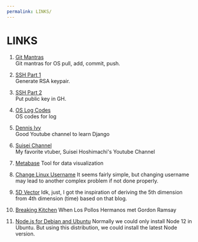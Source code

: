 ```yaml
---
permalink: LINKS/
---
```


# LINKS

1. [Git Mantras](https://osp4diss.vlsm.org/osp-119.html)<br>
Git mantras for OS pull, add, commit, push.

2. [SSH Part 1](https://osp4diss.vlsm.org/osp-110.html)<br>
Generate RSA keypair.

3. [SSH Part 2](https://osp4diss.vlsm.org/osp-111.html)<br>
Put public key in GH.

4. [OS Log Codes](https://osp4diss.vlsm.org/ETC/logCodes.txt)<br>
OS codes for log

5. [Dennis Ivy](https://www.youtube.com/c/DennisIvy)<br>
Good Youtube channel to learn Django

6. [Suisei Channel](https://www.youtube.com/@HoshimachiSuisei)<br>
My favorite vtuber, Suisei Hoshimachi's Youtube Channel

7. [Metabase](https://www.metabase.com)
Tool for data visualization

8. [Change Linux Username](https://www.linuxuprising.com/2019/04/how-to-change-username-on-ubuntu-debian.html)
It seems fairly simple, but changing username may lead to another complex problem if not done properly.

9. [5D Vector](https://3d.bk.tudelft.nl/projects/geo5d/)
Idk, just, I got the inspiration of deriving the 5th dimension from 4th dimension (time) based on that blog.

10. [Breaking Kitchen](https://youtube.com/playlist?list=PLDrM0Ni-Vp2xTu1Wp05P-pLfCxBKCqyVH&si=QkRR8gneHiuAY-Ed)
When Los Pollos Hermanos met Gordon Ramsay

11. [Node.js for Debian and Ubuntu](https://github.com/nodesource/distributions#debian-and-ubuntu-based-distributions)
Normally we could only install Node 12 in Ubuntu. But using this distribution, we could install the latest Node version.

